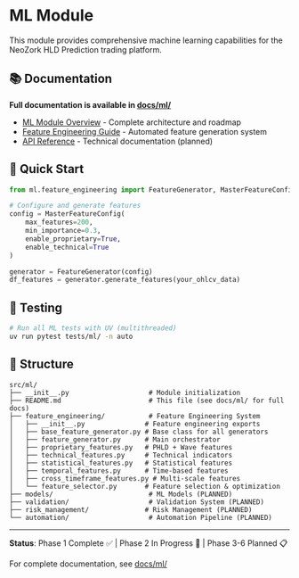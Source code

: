 # ML Module

This module provides comprehensive machine learning capabilities for the NeoZork HLD Prediction trading platform.

## 📚 Documentation

**Full documentation is available in [docs/ml/](../docs/ml/index.md)**

- [ML Module Overview](../docs/ml/ml-module-overview.md) - Complete architecture and roadmap
- [Feature Engineering Guide](../docs/ml/feature_engineering_guide.md) - Automated feature generation system
- [API Reference](../docs/ml/api-reference.md) - Technical documentation (planned)

## 🚀 Quick Start

```python
from ml.feature_engineering import FeatureGenerator, MasterFeatureConfig

# Configure and generate features
config = MasterFeatureConfig(
    max_features=200,
    min_importance=0.3,
    enable_proprietary=True,
    enable_technical=True
)

generator = FeatureGenerator(config)
df_features = generator.generate_features(your_ohlcv_data)
```

## 🧪 Testing

```bash
# Run all ML tests with UV (multithreaded)
uv run pytest tests/ml/ -n auto
```

## 📁 Structure

```
src/ml/
├── __init__.py                    # Module initialization
├── README.md                      # This file (see docs/ml/ for full docs)
├── feature_engineering/           # Feature Engineering System
│   ├── __init__.py               # Feature engineering exports
│   ├── base_feature_generator.py # Base class for all generators
│   ├── feature_generator.py      # Main orchestrator
│   ├── proprietary_features.py   # PHLD + Wave features
│   ├── technical_features.py     # Technical indicators
│   ├── statistical_features.py   # Statistical features
│   ├── temporal_features.py      # Time-based features
│   ├── cross_timeframe_features.py # Multi-scale features
│   └── feature_selector.py       # Feature selection & optimization
├── models/                        # ML Models (PLANNED)
├── validation/                    # Validation System (PLANNED)
├── risk_management/              # Risk Management (PLANNED)
└── automation/                    # Automation Pipeline (PLANNED)
```

---

**Status**: Phase 1 Complete ✅ | Phase 2 In Progress 🔄 | Phase 3-6 Planned 📋

For complete documentation, see [docs/ml/](../docs/ml/index.md) 
